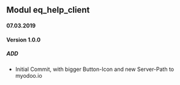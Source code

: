 ## Modul eq_help_client

#### 07.03.2019
#### Version 1.0.0
##### ADD
- Initial Commit, with bigger Button-Icon and new Server-Path to myodoo.io
